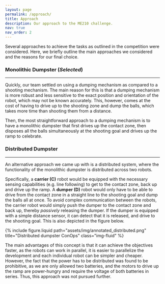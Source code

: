 ```yaml
---
layout: page
permalink: /approach/
title: Approach
description: Our approach to the ME210 challenge.
nav: true
nav_order: 2
---
```


Several approaches to achieve the tasks as outlined in the competition were considered.
Here, we briefly outline the main approaches we considered and the reasons for our final choice.

### Monolithic Dumpster (*Selected*)
---

Quickly, our team settled on using a dumping mechanism as compared to a shooting mechanism.
The main reason for this is that a dumping mechanism is more robust and less sensitive to the exact position and orientation of the robot, which may not be known accurately.
This, however, comes at the cost of having to drive up to the shooting zone and dump the balls, which takes more time than shooting them from a distance.

Then, the most straightforward approach to a dumping mechanism is to have a monolithic dumpster that first drives up the contact zone, then disposes all the balls simultaneously at the shooting goal and drives up the ramp to celebrate.


### Distributed Dumpster
---

An alternative approach we came up with is a distributed system, where the functionality of the monolithic dumpster is distributed across two robots.

Specifically, a **carrier (C)** robot would be equipped with the necessary sensing capabilities (e.g. line following) to get to the contact zone, back up and drive up the ramp.
A **dumper (D)** robot would only have to be able to drive from the contact zone in a straight line to the shooting goal and dump the balls all at once.
To avoid complex communication between the robots, the carrier robot would simply push the dumper to the contact zone and back up, thereby *passively* releasing the dumper.
If the dumper is equipped with a simple distance sensor, it can detect that it is released, and drive to the shooting goal. 
This is also depicted in the figure below.

<div class="row justify-content-sm-center">
  <div class="col-sm">
    {% include figure.liquid path="assets/img/annotated_distributed.png" title="Distributed dumpster ConOps" class="img-fluid" %}
  </div>
</div>

The main advantages of this concept is that it can achieve the objectives faster, as the robots can work in parallel, it is easier to parallelize the development and each individual robot can be simpler and cheaper.
However, the fact that the power has to be distributed was found to be prohibitive, as we are only allowed two batteries, and the motors to drive up the ramp are power-hungry and require the voltage of both batteries in series.
Thus, this approach was not pursued further.
